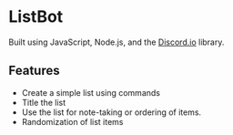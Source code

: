 # ListBot

Built using JavaScript, Node.js, and the [Discord.io](https://www.npmjs.com/package/discord.io) library.

## Features

* Create a simple list using commands
* Title the list
* Use the list for note-taking or ordering of items.
* Randomization of list items
